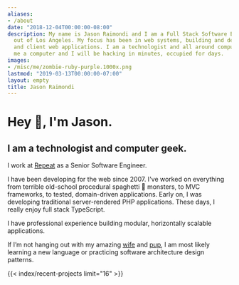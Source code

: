 ```yaml
---
aliases:
- /about
date: "2018-12-04T00:00:00-08:00"
description: My name is Jason Raimondi and I am a Full Stack Software Engineer based
  out of Los Angeles. My focus has been in web systems, building and deploying server
  and client web applications. I am a technologist and all around computer geek; give
  me a computer and I will be hacking in minutes, occupied for days.
images: 
- /misc/me/zombie-ruby-purple.1000x.png
lastmod: "2019-03-13T00:00:00-07:00"
layout: empty
title: Jason Raimondi
---
```


<div class="home">

# Hey :wave:, I'm Jason.

## I am a <span id="adjective1">technologist</span> and <span id="adjective2">computer geek</span>.

I work at [Repeat](//getrepeat.io) as a Senior Software Engineer.

I have been developing for the web since 2007. I've worked on everything from terrible old-school procedural spaghetti :spaghetti: monsters, to MVC frameworks, to tested, domain-driven applications. Early on, I was developing traditional server-rendered PHP applications. These days, I really enjoy full stack TypeScript.

I have professional experience building modular, horizontally scalable applications.

If I’m not hanging out with my amazing [wife](//kimcalderone.com) and [pup](https://jasonraimondi.com/images/zombie-avatar_hu9363f3c1e4663e069451d44174bd9478_83191_0x1000_resize_q75_h2_box_3.webp), I am most likely <span id="doing1">learning a new language</span> or <span id="doing2">practicing software architecture design patterns</span>.

{{< index/recent-projects limit="16" >}}

</div>

<style>
#adjective1-disable,
#adjective2-disable {
  background-image: linear-gradient(#ffffff 50%, var(--colors-white) 50%);
  background-repeat: repeat-x;

  background-position: 0 1.5rem;
  background-size: 2px 2px;
}
</style>
